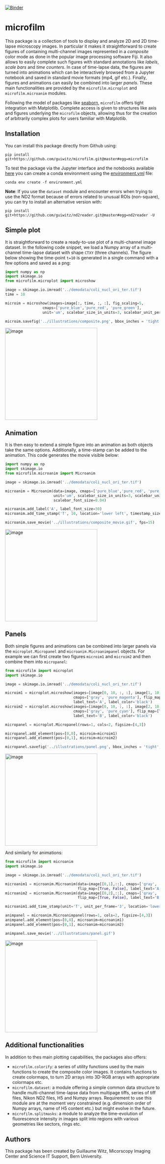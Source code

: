 [![Binder](https://mybinder.org/badge_logo.svg)](https://mybinder.org/v2/gh/guiwitz/microfilm/master?urlpath=lab)
# microfilm

This package is a collection of tools to display and analyze 2D and 2D time-lapse microscopy images. In particular it makes it straightforward to create figures of containing multi-channel images represented in a *composite* color mode as done in the popular image processing software Fiji. It also allows to easily complete such figures with standard annotations like *labels*, *scale bars* and *time counters*. In case of time-lapse data, the figures are turned into animations which can be interactively browsed from a Jupyter notebook and saved in standard movie formats (mp4, gif etc.). Finally, figures and animations can easily be combined into larger *panels*. These main functionalities are provided by the ```microfilm.microplot``` and ```microfilm.microanim``` modules.

Following the model of packages like [seaborn](https://seaborn.pydata.org/index.html), ```microfilm``` offers tight integration with Matplotlib. Complete access is given to structures like axis and figures underlying the ```microfilm``` objects, allowing thus for the creation of arbitrarily complex plots for users familiar with Matplotlib.

## Installation

You can install this package directly from Github using: 

```
pip install git+https://github.com/guiwitz/microfilm.git@master#egg=microfilm
```

To test the package via the Jupyter interface and the notebooks available [here](notebooks) you can create a conda environment using the [environment.yml](binder/environment.yml) file:

```
conda env create -f environment.yml
```

**Note**: If you use the ```dataset``` module and encounter errors when trying to use the ND2 format because of errors related to unusual ROIs (non-square), you can try to install an alternative version with:

```
pip install git+https://github.com/guiwitz/nd2reader.git@master#egg=nd2reader -U
```
## Simple plot

It is straightforward to create a ready-to-use plot of a multi-channel image dataset. In the following code snippet, we load a Numpy array of a multi-channel time-lapse dataset with shape ```CTXY``` (three channels). The figure below showing the time-point ```t=10``` is generated in a single command with a few options and saved as a png:

```python
import numpy as np
import skimage.io
from microfilm.microplot import microshow

image = skimage.io.imread('../demodata/coli_nucl_ori_ter.tif')
time = 10

microim = microshow(images=image[:, time, :, :], fig_scaling=5,
                 cmaps=['pure_blue','pure_red', 'pure_green'],
                 unit='um', scalebar_size_in_units=3, scalebar_unit_per_pix=0.065, scalebar_text_centered=True, scalebar_font_size=0.04,label_text='A', label_font_size=0.04)

microim.savefig('../illustrations/composite.png', bbox_inches = 'tight', pad_inches = 0, dpi=600)
```

<img src="https://github.com/guiwitz/microfilm/raw/master/illustrations/composite.png" alt="image" width="300">

## Animation

It is then easy to extend a simple figure into an animation as both objects take the same options. Additionally, a time-stamp can be added to the animation. This code generates the movie visible below:

```python
import numpy as np
import skimage.io
from microfilm.microanim import Microanim

image = skimage.io.imread('../demodata/coli_nucl_ori_ter.tif')

microanim = Microanim(data=image, cmaps=['pure_blue','pure_red', 'pure_green'], fig_scaling=5,
                      unit='um', scalebar_size_in_units=3, scalebar_unit_per_pix=0.065,
                      scalebar_font_size=0.04)

microanim.add_label('A', label_font_size=30)
microanim.add_time_stamp('T', 10, location='lower left', timestamp_size=20)

microanim.save_movie('../illustrations/composite_movie.gif', fps=15)
```

<img src="https://github.com/guiwitz/microfilm/raw/master/illustrations/composite_movie.gif" alt="image" width="300">

## Panels

Both simple figures and animations can be combined into larger panels via the ```microplot.Micropanel``` and ```microanim.Microanimpanel``` objects. For example we can first create two figures ```microim1``` and ```microim2``` and then combine them into ```micropanel```:

```python
from microfilm import microplot
import skimage.io

image = skimage.io.imread('../demodata/coli_nucl_ori_ter.tif')

microim1 = microplot.microshow(images=[image[0, 10, :, :], image[1, 10, :, :]],
                               cmaps=['gray', 'pure_magenta'], flip_map=[True, False],
                               label_text='A', label_color='black')
microim2 = microplot.microshow(images=[image[0, 10, :, :], image[2, 10, :, :]],
                               cmaps=['gray', 'pure_cyan'], flip_map=[True, False],
                               label_text='B', label_color='black')

micropanel = microplot.Micropanel(rows=1, cols=2, figsize=[4,3])

micropanel.add_element(pos=[0,0], microim=microim1)
micropanel.add_element(pos=[0,1], microim=microim2)

micropanel.savefig('../illustrations/panel.png', bbox_inches = 'tight', pad_inches = 0, dpi=600)
```

<img src="https://github.com/guiwitz/microfilm/raw/master/illustrations/panel.png" alt="image" width="300">

And similarly for animations:

```python
from microfilm import microanim
import skimage.io

image = skimage.io.imread('../demodata/coli_nucl_ori_ter.tif')

microanim1 = microanim.Microanim(data=image[[0,1],::], cmaps=['gray', 'pure_magenta'],
                                 flip_map=[True, False], label_text='A', label_color='black')
microanim2 = microanim.Microanim(data=image[[0,2],::], cmaps=['gray', 'pure_cyan'],
                                 flip_map=[True, False], label_text='B', label_color='black')

microanim1.add_time_stamp(unit='T', unit_per_frame='3', location='lower-right', timestamp_color='black')

animpanel = microanim.Microanimpanel(rows=1, cols=2, figsize=[4,3])
animpanel.add_element(pos=[0,0], microanim=microanim1)
animpanel.add_element(pos=[0,1], microanim=microanim2)

animpanel.save_movie('../illustrations/panel.gif')
```

<img src="https://github.com/guiwitz/microfilm/raw/master/illustrations/panel.gif" alt="image" width="300">

## Additional functionalities

In addition to thes main plotting capabilities, the packages also offers:
- ```microfilm.colorify```: a series of utility functions used by the main functions to create the composite color images. It contains functions to create colormaps, to turn 2D arrays into 3D-RGB arrays with appropriate colormaps etc.
- ```microfilm.dataset```: a module offering a simple common data structure to handle multi-channel time-lapse data from multipage tiffs, series of tiff files, Nikon ND2 files, H5 and Numpy arrays. Requirement to use this module are at the moment very constrained (e.g. dimension order of Numpy arrays, name of H5 content etc.) but might evolve in the future.
- ```microfilm.splitmasks```: a module to analyze the time-evolution of fluorescence intensity in images split into regions with various geometries like sectors, rings etc.

## Authors

This package has been created by Guillaume Witz, Micorscopy Imaging Center and Science IT Support, Bern University.
